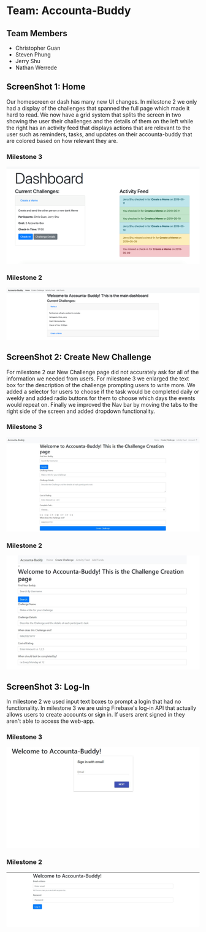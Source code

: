 # Team: Accounta-Buddy
## Team Members
- Christopher Guan
- Steven Phung
- Jerry Shu
- Nathan Werrede


## ScreenShot 1: Home
Our homescreen or dash has many new UI changes. In milestone 2 we only had a display of the challenges that spanned the full page which made it hard to read. We now have a grid system that splits the screen in two showing the user their challenges and the details of them on the left while the right has an activity feed that displays actions that are relevant to the user such as reminders, tasks, and updates on their accounta-buddy that are colored based on how relevant they are. 
### Milestone 3
![Milestone3-1](./milestone3-images/milestone3-dash.png)
### Milestone 2
![Milestone2-1](./milestone2-images/milestone2-dash.png)


## ScreenShot 2: Create New Challenge
For milestone 2 our New Challenge page did not accurately ask for all of the information we needed from users. For milestone 3 we enlarged the text box for the description of the challenge prompting users to write more. We added a selector for users to choose if the task would be completed daily or weekly and added radio buttons for them to choose which days the events would repeat on. Finally we improved the Nav bar by moving the tabs to the right side of the screen and added dropdown functionality. 
### Milestone 3
![Milestone3-1](./milestone3-images/milestone3-newchallenge.JPG)
### Milestone 2
![Milestone2-1](./milestone2-images/milestone2-newchallenge.JPG)


## ScreenShot 3: Log-In
In milestone 2 we used input text boxes to prompt a login that had no functionality. In milestone 3 we are using Firebase's log-in API that actually allows users to create accounts or sign in. If users arent signed in they aren't able to access the web-app.
### Milestone 3
![Milestone3-1](./milestone3-images/milestone3-login.JPG)
### Milestone 2
![Milestone2-1](./milestone2-images/milestone2-login.JPG)


